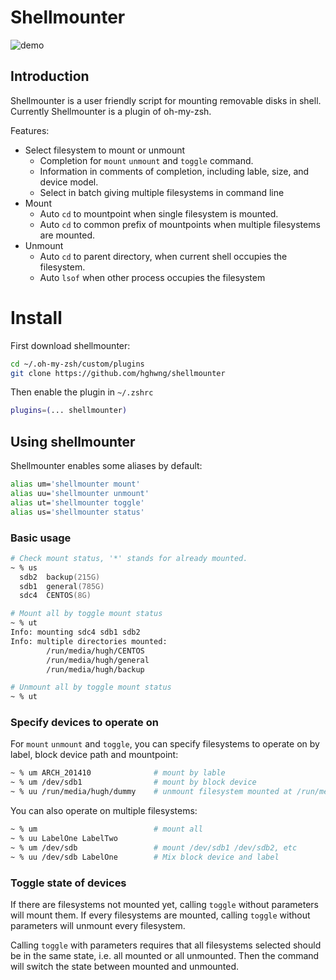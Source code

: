 # Shellmounter
![demo](http://i.imgur.com/6Ui0R4t.gif)

## Introduction

Shellmounter is a user friendly script for mounting removable disks in shell. Currently Shellmounter is a plugin of oh-my-zsh.

Features:

* Select filesystem to mount or unmount
  * Completion for `mount` `unmount` and `toggle` command.
  * Information in comments of completion, including lable, size, and device model.
  * Select in batch giving multiple filesystems in command line
* Mount
  * Auto `cd` to mountpoint when single filesystem is mounted.
  * Auto `cd` to common prefix of mountpoints when multiple filesystems are mounted.
* Unmount
  * Auto `cd` to parent directory, when current shell occupies the filesystem.
  * Auto `lsof` when other process occupies the filesystem

# Install

First download shellmounter:

```zsh
cd ~/.oh-my-zsh/custom/plugins
git clone https://github.com/hghwng/shellmounter
```

Then enable the plugin in `~/.zshrc`

```zsh
plugins=(... shellmounter)
```

## Using shellmounter
Shellmounter enables some aliases by default:

```zsh
alias um='shellmounter mount'
alias uu='shellmounter unmount'
alias ut='shellmounter toggle'
alias us='shellmounter status'
```

### Basic usage
```zsh
# Check mount status, '*' stands for already mounted.
~ % us
  sdb2  backup(215G)
  sdb1  general(785G)
  sdc4  CENTOS(8G)

# Mount all by toggle mount status
~ % ut
Info: mounting sdc4 sdb1 sdb2
Info: multiple directories mounted:
        /run/media/hugh/CENTOS
        /run/media/hugh/general
        /run/media/hugh/backup

# Unmount all by toggle mount status
~ % ut
```

### Specify devices to operate on
For `mount` `unmount` and `toggle`, you can specify filesystems to operate on by label, block device path and mountpoint:

```zsh
~ % um ARCH_201410              # mount by lable
~ % um /dev/sdb1                # mount by block device
~ % uu /run/media/hugh/dummy    # unmount filesystem mounted at /run/media/hugh/dummy
```

You can also operate on multiple filesystems:

```zsh
~ % um                          # mount all
~ % uu LabelOne LabelTwo
~ % um /dev/sdb                 # mount /dev/sdb1 /dev/sdb2, etc
~ % uu /dev/sdb LabelOne        # Mix block device and label
```

### Toggle state of devices
If there are filesystems not mounted yet, calling `toggle` without parameters will mount them. If every filesystems are mounted, calling `toggle` without parameters will unmount every filesystem.

Calling `toggle` with parameters requires that all filesystems selected should be in the same state, i.e. all mounted or all unmounted. Then the command will switch the state between mounted and unmounted.
